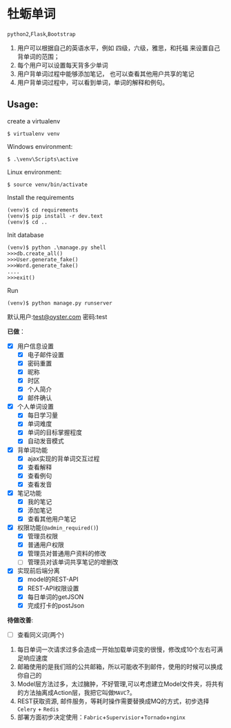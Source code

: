 牡蛎单词
=================
`python2`,`Flask`,`Bootstrap`

1. 用户可以根据自己的英语水平，例如 四级，六级，雅思，和托福 来设置自己背单词的范围；
2. 每个用户可以设置每天背多少单词
3. 用户背单词过程中能够添加笔记， 也可以查看其他用户共享的笔记
4. 用户背单词过程中，可以看到单词，单词的解释和例句。

## Usage:
create a virtualenv
```
$ virtualenv venv
```
Windows environment:
```
$ .\venv\Scripts\active
```
Linux environment:
```
$ source venv/bin/activate
```
Install the requirements
```
(venv)$ cd requirements 
(venv)$ pip install -r dev.text
(venv)$ cd ..   
```
Init database
```
(venv)$ python .\manage.py shell
>>>db.create_all()
>>>User.generate_fake()
>>>Word.generate_fake()
....
>>>exit()
```
Run
```
(venv)$ python manage.py runserver
```

默认用户:test@oyster.com 密码:test

**已做**：

- [x] 用户信息设置
    - [x] 电子邮件设置
    - [x] 密码重置 
    - [x] 昵称 
    - [x] 时区
    - [x] 个人简介
    - [x] 邮件确认
- [x] 个人单词设置 
    - [x] 每日学习量
    - [x] 单词难度
    - [x] 单词的目标掌握程度
    - [x] 自动发音模式
- [x] 背单词功能
    - [x] ajax实现的背单词交互过程
    - [x] 查看解释
    - [x] 查看例句
    - [x] 查看发音
- [x] 笔记功能
    - [x] 我的笔记
    - [x] 添加笔记
    - [x] 查看其他用户笔记
- [x] 权限功能(`@admin_required()`)
    - [x] 管理员权限
    - [x] 普通用户权限
    - [x] 管理员对普通用户资料的修改
    - [ ] 管理员对该单词共享笔记的增删改
- [x] 实现前后端分离
    - [x] model的REST-API
    - [x] REST-API权限设置
    - [x] 每日单词的getJSON
    - [x] 完成打卡的postJson
    
**待做改善**:

- [ ] 查看同义词(两个)

1. 每日单词一次请求过多会造成一开始加载单词变的很慢，修改成10个左右可满足响应速度
2. 邮箱使用的是我们班的公共邮箱，所以可能收不到邮件，使用的时候可以换成你自己的
3. Model层方法过多，太过臃肿，不好管理,可以考虑建立Model文件夹，将共有的方法抽离成Action层，我把它叫做`MAVC`?。
4. REST获取资源, 邮件服务，等耗时操作需要替换成MQ的方式，初步选择`Celery` + `Redis`
5. 部署方面初步决定使用：`Fabric`+`Supervisior`+`Tornado`+`nginx`
